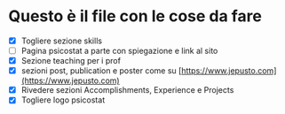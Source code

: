 # Questo è il file con le cose da fare

- [x] Togliere sezione skills
- [ ] Pagina psicostat a parte con spiegazione e link al sito
- [x] Sezione teaching per i prof
- [x] sezioni post, publication e poster come su [https://www.jepusto.com](https://www.jepusto.com)
- [x] Rivedere sezioni Accomplish­ments, Experience e Projects
- [x] Togliere logo psicostat